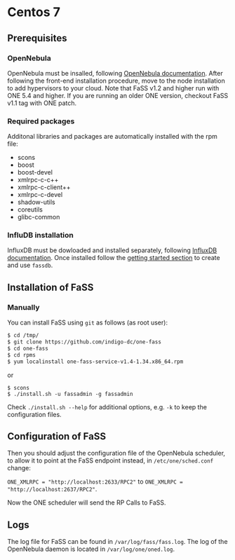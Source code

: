 # Centos 7
## Prerequisites
### OpenNebula
OpenNebula must be insalled, following [OpenNebula documentation](http://docs.opennebula.org/5.2/deployment/opennebula_installation/index.html).
After following the front-end installation procedure, move to the node installation to add hypervisors to your cloud. 
Note that FaSS v1.2 and higher run with ONE 5.4 and higher. If you are running an older ONE version, checkout FaSS v1.1 tag with ONE patch.

### Required packages
Additonal libraries and packages are automatically installed with the rpm file:
* scons 
* boost
* boost-devel 
* xmlrpc-c-c++
* xmlrpc-c-client++ 
* xmlrpc-c-devel 
* shadow-utils
* coreutils
* glibc-common

### InfluDB installation
InfluxDB must be dowloaded and installed separately, following [InfluxDB documentation](https://docs.influxdata.com/influxdb/v1.3/introduction/). Once installed follow the [getting started section](https://docs.influxdata.com/influxdb/v1.3/introduction/getting_started/) to create and use ```fassdb```.

## Installation of FaSS 
### Manually
You can install FaSS using ```git``` as follows (as root user):
```bash
$ cd /tmp/
$ git clone https://github.com/indigo-dc/one-fass
$ cd one-fass
$ cd rpms
$ yum localinstall one-fass-service-v1.4-1.34.x86_64.rpm
```
or
```
$ scons 
$ ./install.sh -u fassadmin -g fassadmin
```
Check ```./install.sh --help``` for additional options, e.g. ```-k``` to keep the configuration files.

## Configuration of FaSS

Then you should adjust the configuration file of the OpenNebula scheduler, to allow it to point at the FaSS endpoint instead, in ```/etc/one/sched.conf``` change:

```ONE_XMLRPC = "http://localhost:2633/RPC2"``` to ```ONE_XMLRPC = "http://localhost:2637/RPC2"```.

Now the ONE scheduler will send the RP Calls to FaSS.

## Logs
The log file for FaSS can be found in `/var/log/fass/fass.log`. 
The log of the OpenNebula daemon is located in `/var/log/one/oned.log`.
